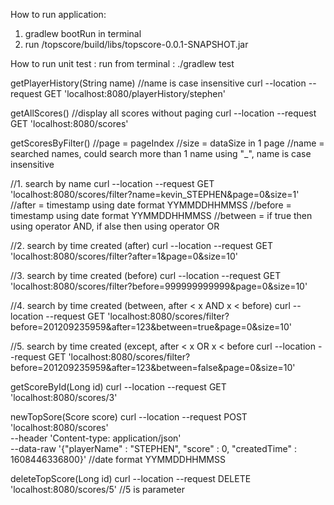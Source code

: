 How to run application:
1. gradlew bootRun in terminal
2. run /topscore/build/libs/topscore-0.0.1-SNAPSHOT.jar

How to run unit test :
run from terminal : ./gradlew test

getPlayerHistory(String name)
//name is case insensitive
curl --location --request GET 'localhost:8080/playerHistory/stephen'

getAllScores()
//display all scores without paging
curl --location --request GET 'localhost:8080/scores'

getScoresByFilter()
//page = pageIndex
//size = dataSize in 1 page
//name = searched names, could search more than 1 name using "_", name is case insensitive

//1. search by name
curl --location --request GET 'localhost:8080/scores/filter?name=kevin_STEPHEN&page=0&size=1'
//after = timestamp using date format YYMMDDHHMMSS
//before = timestamp using date format YYMMDDHHMMSS
//between = if true then using operator AND, if alse then using operator OR

//2. search by time created (after)
curl --location --request GET 'localhost:8080/scores/filter?after=1&page=0&size=10'

//3. search by time created (before)
curl --location --request GET 'localhost:8080/scores/filter?before=999999999999&page=0&size=10'

//4. search by time created (between, after < x AND  x < before)
curl --location --request GET 'localhost:8080/scores/filter?before=201209235959&after=123&between=true&page=0&size=10'

//5. search by time created (except, after < x OR x < before
curl --location --request GET 'localhost:8080/scores/filter?before=201209235959&after=123&between=false&page=0&size=10'


getScoreById(Long id)
curl --location --request GET 'localhost:8080/scores/3'


newTopSore(Score score)
curl --location --request POST 'localhost:8080/scores' \
--header 'Content-type: application/json' \
--data-raw '{"playerName" : "STEPHEN", "score" : 0, "createdTime" : 1608446336800}'
//date format YYMMDDHHMMSS

deleteTopScore(Long id)
curl --location --request DELETE 'localhost:8080/scores/5'
//5 is parameter
